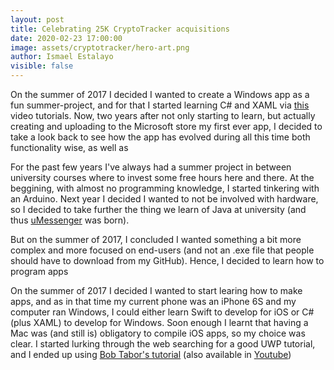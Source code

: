 ```yaml
---
layout: post
title: Celebrating 25K CryptoTracker acquisitions
date: 2020-02-23 17:00:00
image: assets/cryptotracker/hero-art.png
author: Ismael Estalayo
visible: false
---
```


On the summer of 2017 I decided I wanted to create a Windows app as a fun summer-project, and for that I started learning C# and XAML via [this](https://channel9.msdn.com/Series/Windows-10-development-for-absolute-beginners) video tutorials. Now, two years after not only starting to learn, but actually creating and uploading to the Microsoft store my first ever app, I decided to take a look back to see how the app has evolved during all this time both functionality wise, as well as

For the past few years I've always had a summer project in between university courses where to invest some free hours here and there. At the beggining, with almost no programming knowledge, I started tinkering with an Arduino. Next year I decided I wanted to not be involved with hardware, so I decided to take further the thing we learn of Java at university (and thus [uMessenger](https://github.com/ismaelestalayo/uMessenger2.0) was born).

But on the summer of 2017, I concluded I wanted something a bit more complex and more focused on end-users (and not an .exe file that people should have to download from my GitHub). Hence, I decided to learn how to program apps

On the summer of 2017 I decided I wanted to start learing how to make apps, and as in that time my current phone was an iPhone 6S and my computer ran Windows, I could either learn Swift to develop for iOS or C# (plus XAML) to develop for Windows. Soon enough I learnt that having a Mac was (and still is) obligatory to compile iOS apps, so my choice was clear. I started lurking through the web searching for a good UWP tutorial, and I ended up using [Bob Tabor's tutorial](https://channel9.msdn.com/Series/Windows-10-development-for-absolute-beginners) (also available in [Youtube](https://www.youtube.com/playlist?list=PLi2hbezQRVS0cPMeW3uDlUHnO_rPvJCV9))
